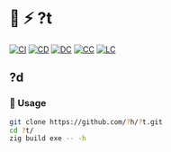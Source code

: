# :lizard: :zap: ?t

[![CI][ci-shd]][ci-url]
[![CD][cd-shd]][cd-url]
[![DC][dc-shd]][dc-url]
[![CC][cc-shd]][cc-url]
[![LC][lc-shd]][lc-url]

## ?d

### :rocket: Usage

```sh
git clone https://github.com/?h/?t.git
cd ?t/
zig build exe -- -h
```

<!-- MARKDOWN LINKS -->

[ci-shd]: https://img.shields.io/github/actions/workflow/status/?h/?t/ci.yaml?branch=main&style=for-the-badge&logo=github&label=CI&labelColor=black
[ci-url]: https://github.com/?h/?t/blob/main/.github/workflows/ci.yaml
[cd-shd]: https://img.shields.io/github/actions/workflow/status/?h/?t/cd.yaml?branch=main&style=for-the-badge&logo=github&label=CD&labelColor=black
[cd-url]: https://github.com/?h/?t/blob/main/.github/workflows/cd.yaml
[dc-shd]: https://img.shields.io/badge/click-F6A516?style=for-the-badge&logo=zig&logoColor=F6A516&label=docs&labelColor=black
[dc-url]: https://?h.github.io/?t
[cc-shd]: https://img.shields.io/codecov/c/github/?h/?t?style=for-the-badge&labelColor=black
[cc-url]: https://app.codecov.io/gh/?h/?t
[lc-shd]: https://img.shields.io/github/license/?h/?t.svg?style=for-the-badge&labelColor=black
[lc-url]: https://github.com/?h/?t/blob/main/LICENSE.md
